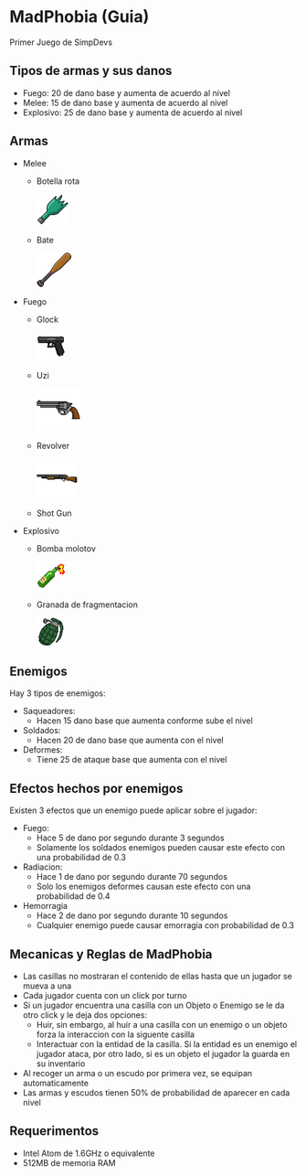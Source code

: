 # MadPhobia (Guia)
Primer Juego de SimpDevs

## Tipos de armas y sus danos
- Fuego: 20 de dano base y aumenta de acuerdo al nivel
- Melee: 15 de dano base y aumenta de acuerdo al nivel
- Explosivo: 25 de dano base y aumenta de acuerdo al nivel
## Armas
- Melee
  - Botella rota

    ![Botella rota](https://github.com/fwcheesecake/MadPhobia/blob/master/src/sprites/armas/meele/bottle.png)
  - Bate

    ![Bate de baseball](https://github.com/fwcheesecake/MadPhobia/blob/master/src/sprites/armas/meele/bat.png)
- Fuego
  - Glock

    ![Glock](https://github.com/fwcheesecake/MadPhobia/blob/master/src/sprites/armas/fuego/glock.png)
  - Uzi

    ![Uzi](https://github.com/fwcheesecake/MadPhobia/blob/master/src/sprites/armas/fuego/revolver.png)
  - Revolver

    ![Shot Gun](https://github.com/fwcheesecake/MadPhobia/blob/master/src/sprites/armas/fuego/shotgun.png)
  - Shot Gun
- Explosivo
  - Bomba molotov

    ![Molotov](https://github.com/fwcheesecake/MadPhobia/blob/master/src/sprites/armas/explosivo/molotov.png)
  - Granada de fragmentacion

    ![Granada](https://github.com/fwcheesecake/MadPhobia/blob/master/src/sprites/armas/explosivo/granada.png)
## Enemigos
Hay 3 tipos de enemigos:
- Saqueadores:
  - Hacen 15 dano base que aumenta conforme sube el nivel
- Soldados:
  - Hacen 20 de dano base que aumenta con el nivel
- Deformes:
  - Tiene 25 de ataque base que aumenta con el nivel
## Efectos hechos por enemigos
Existen 3 efectos que un enemigo puede aplicar sobre el jugador:
- Fuego: 
  - Hace 5 de dano por segundo durante 3 segundos
  - Solamente los soldados enemigos pueden causar este efecto con una probabilidad de 0.3
- Radiacion: 
  - Hace 1 de dano por segundo durante 70 segundos
  - Solo los enemigos deformes causan este efecto con una probabilidad de 0.4
- Hemorragia
  - Hace 2 de dano por segundo durante 10 segundos
  - Cualquier enemigo puede causar emorragia con probabilidad de 0.3
## Mecanicas y Reglas de MadPhobia
- Las casillas no mostraran el contenido de ellas hasta que un jugador se mueva a una
- Cada jugador cuenta con un click por turno
- Si un jugador encuentra una casilla con un Objeto o Enemigo se le da otro click y le deja dos opciones:
  - Huir, sin embargo, al huir a una casilla con un enemigo o un objeto forza la interaccion con la siguente casilla
  - Interactuar con la entidad de la casilla. Si la entidad es un enemigo el jugador ataca, por otro lado, si es un objeto el jugador la guarda en su inventario
- Al recoger un arma o un escudo por primera vez, se equipan automaticamente
- Las armas y escudos tienen 50% de probabilidad de aparecer en cada nivel
## Requerimentos
- Intel Atom de 1.6GHz o equivalente
- 512MB de memoria RAM
